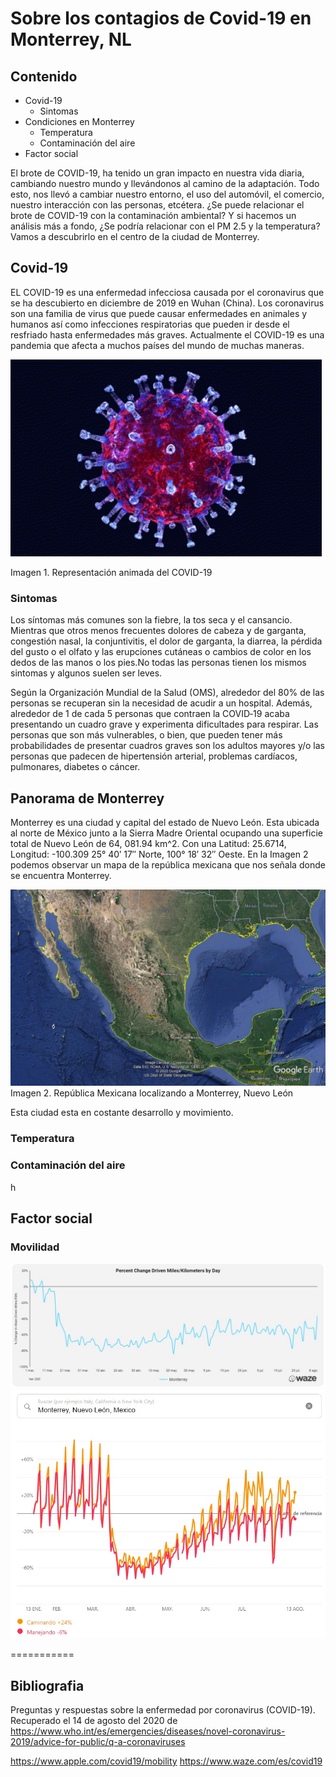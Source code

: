 Sobre los contagios de Covid-19 en Monterrey, NL
===================

## Contenido
- Covid-19
  * Sintomas 
- Condiciones en Monterrey
  * Temperatura
  * Contaminación del aire
- Factor social

El brote de COVID-19, ha tenido un gran impacto en nuestra vida diaria, cambiando nuestro mundo y llevándonos al camino de la adaptación. Todo esto, nos llevó a cambiar nuestro entorno, el uso del automóvil, el comercio, nuestro interacción con las personas, etcétera. ¿Se puede relacionar el brote de COVID-19 con la contaminación ambiental? Y si hacemos un análisis más a fondo, ¿Se podría relacionar con el PM 2.5 y la temperatura? Vamos a descubrirlo en el centro de la ciudad de Monterrey.

## Covid-19

EL COVID-19 es una enfermedad infecciosa causada por el coronavirus que se ha descubierto en diciembre de 2019 en Wuhan (China). Los coronavirus son una familia de virus que puede causar enfermedades en animales y humanos así como infecciones respiratorias que pueden ir desde el resfriado hasta enfermedades más graves. Actualmente el COVID-19 es una pandemia que afecta a muchos países del mundo de muchas maneras.

![](https://raw.githubusercontent.com/k488-bit/Challenge_CdeCMx/gh-pages/Images/Coronavirus.gif)

Imagen 1. Representación animada del COVID-19

### Sintomas

Los síntomas más comunes son la fiebre, la tos seca y el cansancio. Mientras que otros menos frecuentes dolores de cabeza y de garganta, congestión nasal, la conjuntivitis, el dolor de garganta, la diarrea, la pérdida del gusto o el olfato y las erupciones cutáneas o cambios de color en los dedos de las manos o los pies.No todas las personas tienen los mismos sintomas y algunos suelen ser leves. 

Según la Organización Mundial de la Salud (OMS), alrededor del 80% de las personas se recuperan sin la necesidad de acudir a un hospital. Además, alrededor de 1 de cada 5 personas que contraen la COVID‑19 acaba presentando un cuadro grave y experimenta dificultades para respirar. Las personas que son más vulnerables, o bien, que pueden tener más probabilidades de presentar cuadros graves son los adultos mayores y/o las personas que padecen de hipertensión arterial, problemas cardíacos, pulmonares, diabetes o cáncer.


## Panorama de Monterrey

Monterrey es una ciudad y capital del estado de Nuevo León. Esta ubicada al norte de México junto a la Sierra Madre Oriental ocupando una superficie total de Nuevo León de 64, 081.94 km^2. Con una Latitud: 25.6714, Longitud: -100.309 25° 40′ 17″ Norte, 100° 18′ 32″ Oeste. En la Imagen 2 podemos observar un mapa de la república mexicana que nos señala donde se encuentra Monterrey.

![](https://raw.githubusercontent.com/k488-bit/Challenge_CdeCMx/gh-pages/Images/117645984_681250895804238_3205561972497632758_n.png)
Imagen 2. República Mexicana localizando a Monterrey, Nuevo León

Esta ciudad esta en costante desarrollo y movimiento. 

### Temperatura



### Contaminación del aire

h


## Factor social

### Movilidad

![Gráfica con datos de Waze](https://github.com/k488-bit/Challenge_CdeCMx/blob/master/Images/WhatsApp%20Image%202020-08-14%20at%2011.24.21%20PM.jpeg)
![Gráfica con datos de Apple](https://github.com/k488-bit/Challenge_CdeCMx/blob/master/Images/WhatsApp%20Image%202020-08-14%20at%2011.23.28%20PM.jpeg)


===========
## Bibliografia

Preguntas y respuestas sobre la enfermedad por coronavirus (COVID-19). Recuperado el 14 de agosto del 2020 de https://www.who.int/es/emergencies/diseases/novel-coronavirus-2019/advice-for-public/q-a-coronaviruses

https://www.apple.com/covid19/mobility
https://www.waze.com/es/covid19
